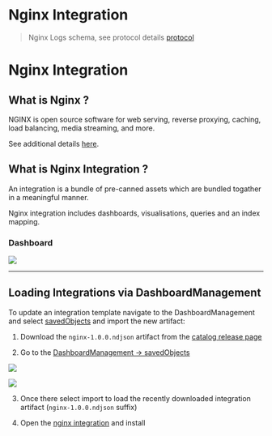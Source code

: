 # Nginx Integration

>  Nginx Logs schema, see protocol details [protocol](https://docs.nginx.com/nginx/admin-guide/monitoring/logging/)

# Nginx Integration

## What is Nginx ?

NGINX is open source software for web serving, reverse proxying, caching, load balancing, media streaming, and more.

See additional details [here](https://www.nginx.com/).

## What is Nginx Integration ?

An integration is a bundle of pre-canned assets which are bundled togather in a meaningful manner.

Nginx integration includes dashboards, visualisations, queries and an index mapping.

### Dashboard

![](https://github.com/opensearch-project/opensearch-catalog/raw/main/integrations/observability/nginx/static/dashboard1.png)

---
## Loading Integrations via DashboardManagement

To update an integration template navigate to the DashboardManagement and select [savedObjects](https://localhost:5601/_dashboards/app/management/opensearch-dashboards/objects) and import the new artifact:

1) Download the `nginx-1.0.0.ndjson` artifact from the [catalog release page](https://github.com/opensearch-project/opensearch-catalog/releases/edit/nginx-1.0.0)

2) Go to the [DashboardManagement -> savedObjects ](https://localhost:5601/_dashboards/app/management/opensearch-dashboards/objects)

![](https://github.com/opensearch-project/opensearch-catalog/assets/48943349/d96e9a78-e3de-4cce-ba66-23f7c084778d)

![](https://github.com/opensearch-project/opensearch-catalog/assets/48943349/a63ae102-706a-4980-b758-fff7f6b24a94)

3) Once there select import to load the recently downloaded integration artifact (`nginx-1.0.0.ndjson` suffix)

4) Open the [nginx integration](https://localhost:5601/app/integrations#/available/nginx) and install
